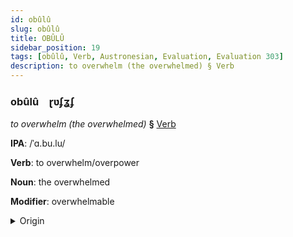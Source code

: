 ```yaml
---
id: obûlû
slug: obûlû
title: OBÛLÛ
sidebar_position: 19
tags: [obûlû, Verb, Austronesian, Evaluation, Evaluation 303]
description: to overwhelm (the overwhelmed) § Verb
---
```


### obûlû&emsp;<span kind="abugida">ɽʋʄʓʄ</span>

*to overwhelm (the overwhelmed)* **§** [Verb](../../tags/Verb)

**IPA**: /ˈɑ.bu.lu/

**Verb**: to overwhelm/overpower

**Noun**: the overwhelmed

**Modifier**: overwhelmable

<details>
    <summary>Origin</summary>
    Māori āpuru [aːpuɾu]<br/>
    <em>Austronesian Language Family</em>
</details>